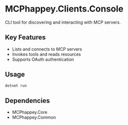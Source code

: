 # MCPhappey.Clients.Console

CLI tool for discovering and interacting with MCP servers.

## Key Features
- Lists and connects to MCP servers
- Invokes tools and reads resources
- Supports OAuth authentication

## Usage
```sh
dotnet run
```

## Dependencies
- MCPhappey.Core
- MCPhappey.Common
